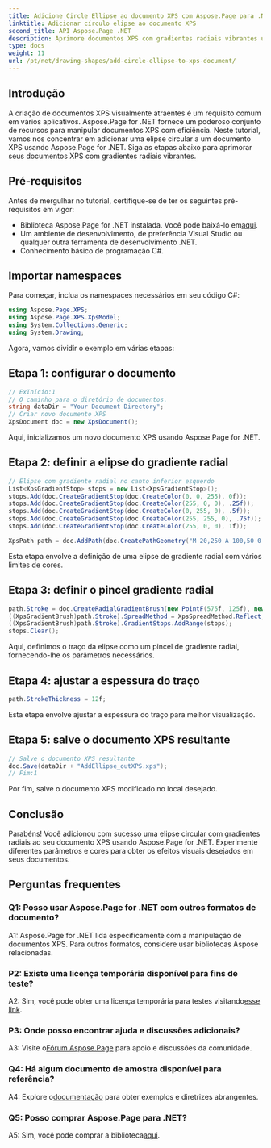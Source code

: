 ```yaml
---
title: Adicione Circle Ellipse ao documento XPS com Aspose.Page para .NET
linktitle: Adicionar círculo elipse ao documento XPS
second_title: API Aspose.Page .NET
description: Aprimore documentos XPS com gradientes radiais vibrantes usando Aspose.Page para .NET. Siga nosso guia passo a passo para obter efeitos visuais impressionantes.
type: docs
weight: 11
url: /pt/net/drawing-shapes/add-circle-ellipse-to-xps-document/
---
```

## Introdução

A criação de documentos XPS visualmente atraentes é um requisito comum em vários aplicativos. Aspose.Page for .NET fornece um poderoso conjunto de recursos para manipular documentos XPS com eficiência. Neste tutorial, vamos nos concentrar em adicionar uma elipse circular a um documento XPS usando Aspose.Page for .NET. Siga as etapas abaixo para aprimorar seus documentos XPS com gradientes radiais vibrantes.

## Pré-requisitos

Antes de mergulhar no tutorial, certifique-se de ter os seguintes pré-requisitos em vigor:

-  Biblioteca Aspose.Page for .NET instalada. Você pode baixá-lo em[aqui](https://releases.aspose.com/page/net/).
- Um ambiente de desenvolvimento, de preferência Visual Studio ou qualquer outra ferramenta de desenvolvimento .NET.
- Conhecimento básico de programação C#.

## Importar namespaces

Para começar, inclua os namespaces necessários em seu código C#:

```csharp
using Aspose.Page.XPS;
using Aspose.Page.XPS.XpsModel;
using System.Collections.Generic;
using System.Drawing;
```

Agora, vamos dividir o exemplo em várias etapas:

## Etapa 1: configurar o documento

```csharp
// ExInício:1
// O caminho para o diretório de documentos.
string dataDir = "Your Document Directory";
// Criar novo documento XPS
XpsDocument doc = new XpsDocument();
```

Aqui, inicializamos um novo documento XPS usando Aspose.Page for .NET.

## Etapa 2: definir a elipse do gradiente radial

```csharp
// Elipse com gradiente radial no canto inferior esquerdo
List<XpsGradientStop> stops = new List<XpsGradientStop>();
stops.Add(doc.CreateGradientStop(doc.CreateColor(0, 0, 255), 0f));
stops.Add(doc.CreateGradientStop(doc.CreateColor(255, 0, 0), .25f));
stops.Add(doc.CreateGradientStop(doc.CreateColor(0, 255, 0), .5f));
stops.Add(doc.CreateGradientStop(doc.CreateColor(255, 255, 0), .75f));
stops.Add(doc.CreateGradientStop(doc.CreateColor(255, 0, 0), 1f));

XpsPath path = doc.AddPath(doc.CreatePathGeometry("M 20,250 A 100,50 0 1 1 220,250 100,50 0 1 1 20,250"));
```

Esta etapa envolve a definição de uma elipse de gradiente radial com vários limites de cores.

## Etapa 3: definir o pincel gradiente radial

```csharp
path.Stroke = doc.CreateRadialGradientBrush(new PointF(575f, 125f), new PointF(575f, 100f), 75f, 50f);
((XpsGradientBrush)path.Stroke).SpreadMethod = XpsSpreadMethod.Reflect;
((XpsGradientBrush)path.Stroke).GradientStops.AddRange(stops);
stops.Clear();
```

Aqui, definimos o traço da elipse como um pincel de gradiente radial, fornecendo-lhe os parâmetros necessários.

## Etapa 4: ajustar a espessura do traço

```csharp
path.StrokeThickness = 12f;
```

Esta etapa envolve ajustar a espessura do traço para melhor visualização.

## Etapa 5: salve o documento XPS resultante

```csharp
// Salve o documento XPS resultante
doc.Save(dataDir + "AddEllipse_outXPS.xps");
// Fim:1
```

Por fim, salve o documento XPS modificado no local desejado.

## Conclusão

Parabéns! Você adicionou com sucesso uma elipse circular com gradientes radiais ao seu documento XPS usando Aspose.Page for .NET. Experimente diferentes parâmetros e cores para obter os efeitos visuais desejados em seus documentos.

## Perguntas frequentes

### Q1: Posso usar Aspose.Page for .NET com outros formatos de documento?

A1: Aspose.Page for .NET lida especificamente com a manipulação de documentos XPS. Para outros formatos, considere usar bibliotecas Aspose relacionadas.

### P2: Existe uma licença temporária disponível para fins de teste?

 A2: Sim, você pode obter uma licença temporária para testes visitando[esse link](https://purchase.aspose.com/temporary-license/).

### P3: Onde posso encontrar ajuda e discussões adicionais?

 A3: Visite o[Fórum Aspose.Page](https://forum.aspose.com/c/page/39) para apoio e discussões da comunidade.

### Q4: Há algum documento de amostra disponível para referência?

 A4: Explore o[documentação](https://reference.aspose.com/page/net/) para obter exemplos e diretrizes abrangentes.

### Q5: Posso comprar Aspose.Page para .NET?

 A5: Sim, você pode comprar a biblioteca[aqui](https://purchase.aspose.com/buy).